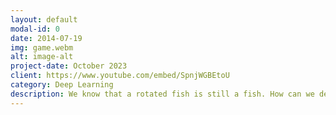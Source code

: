 ```yaml
---
layout: default
modal-id: 0
date: 2014-07-19
img: game.webm
alt: image-alt
project-date: October 2023
client: https://www.youtube.com/embed/SpnjWGBEtoU
category: Deep Learning
description: We know that a rotated fish is still a fish. How can we design Neural Network architectures which respect this fact?
---
```

